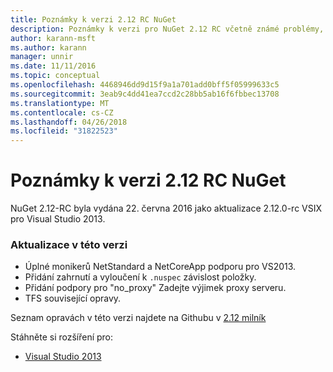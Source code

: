 ```yaml
---
title: Poznámky k verzi 2.12 RC NuGet
description: Poznámky k verzi pro NuGet 2.12 RC včetně známé problémy, opravy chyb, přidaných funkcí a chcete.
author: karann-msft
ms.author: karann
manager: unnir
ms.date: 11/11/2016
ms.topic: conceptual
ms.openlocfilehash: 4468946dd9d15f9a1a701add0bff5f05999633c5
ms.sourcegitcommit: 3eab9c4dd41ea7ccd2c28bb5ab16f6fbbec13708
ms.translationtype: MT
ms.contentlocale: cs-CZ
ms.lasthandoff: 04/26/2018
ms.locfileid: "31822523"
---
```

# <a name="nuget-212-rc-release-notes"></a>Poznámky k verzi 2.12 RC NuGet

NuGet 2.12-RC byla vydána 22. června 2016 jako aktualizace 2.12.0-rc VSIX pro Visual Studio 2013.

### <a name="updates-in-this-release"></a>Aktualizace v této verzi

* Úplné monikerů NetStandard a NetCoreApp podporu pro VS2013.
* Přidání zahrnutí a vyloučení k `.nuspec` závislost položky.
* Přidání podpory pro "no_proxy" Zadejte výjimek proxy serveru.
* TFS související opravy.

Seznam opravách v této verzi najdete na Githubu v [2.12 milník](https://github.com/NuGet/Home/issues?q=milestone%3A2.12+is%3Aclosed)

Stáhněte si rozšíření pro:

* [Visual Studio 2013](https://dist.nuget.org/visualstudio-2013-vsix/v2.12.0-rc/NuGet.Tools.vsix)
